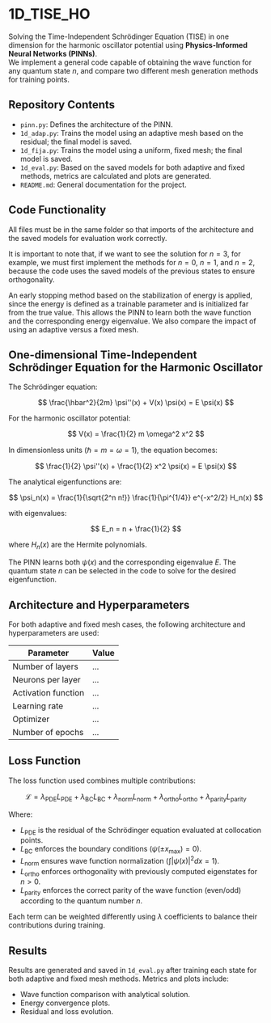 # 1D_TISE_HO

Solving the Time-Independent Schrödinger Equation (TISE) in one dimension for the harmonic oscillator potential using **Physics-Informed Neural Networks (PINNs)**.  
We implement a general code capable of obtaining the wave function for any quantum state $n$, and compare two different mesh generation methods for training points.

## Repository Contents

- `pinn.py`: Defines the architecture of the PINN.
- `1d_adap.py`: Trains the model using an adaptive mesh based on the residual; the final model is saved.
- `1d_fija.py`: Trains the model using a uniform, fixed mesh; the final model is saved.
- `1d_eval.py`: Based on the saved models for both adaptive and fixed methods, metrics are calculated and plots are generated.
- `README.md`: General documentation for the project.

## Code Functionality

All files must be in the same folder so that imports of the architecture and the saved models for evaluation work correctly.  

It is important to note that, if we want to see the solution for $n = 3$, for example, we must first implement the methods for $n = 0$, $n = 1$, and $n = 2$, because the code uses the saved models of the previous states to ensure orthogonality.

An early stopping method based on the stabilization of energy is applied, since the energy is defined as a trainable parameter and is initialized far from the true value. This allows the PINN to learn both the wave function and the corresponding energy eigenvalue. We also compare the impact of using an adaptive versus a fixed mesh.

## One-dimensional Time-Independent Schrödinger Equation for the Harmonic Oscillator

The Schrödinger equation:

$$
\frac{\hbar^2}{2m} \psi''(x) + V(x) \psi(x) = E \psi(x)
$$

For the harmonic oscillator potential:

$$
V(x) = \frac{1}{2} m \omega^2 x^2
$$

In dimensionless units ($\hbar = m = \omega = 1$), the equation becomes:

$$
\frac{1}{2} \psi''(x) + \frac{1}{2} x^2 \psi(x) = E \psi(x)
$$

The analytical eigenfunctions are:

$$
\psi_n(x) = \frac{1}{\sqrt{2^n n!}} \frac{1}{\pi^{1/4}} e^{-x^2/2} H_n(x)
$$

with eigenvalues:

$$
E_n = n + \frac{1}{2}
$$

where $H_n(x)$ are the Hermite polynomials.

The PINN learns both $\psi(x)$ and the corresponding eigenvalue $E$. The quantum state $n$ can be selected in the code to solve for the desired eigenfunction.

## Architecture and Hyperparameters

For both adaptive and fixed mesh cases, the following architecture and hyperparameters are used:

| Parameter             | Value         |
|-----------------------|---------------|
| Number of layers      | ...           |
| Neurons per layer     | ...           |
| Activation function   | ...           |
| Learning rate         | ...           |
| Optimizer             | ...           |
| Number of epochs      | ...           |

## Loss Function

The loss function used combines multiple contributions:

$$
\mathcal{L} = \lambda_{\text{PDE}} L_{\text{PDE}} + \lambda_{\text{BC}} L_{\text{BC}} + \lambda_{\text{norm}} L_{\text{norm}} + \lambda_{\text{ortho}} L_{\text{ortho}} + \lambda_{\text{parity}} L_{\text{parity}}
$$

Where:

- $L_{\text{PDE}}$ is the residual of the Schrödinger equation evaluated at collocation points.  
- $L_{\text{BC}}$ enforces the boundary conditions ($\psi(\pm x_\text{max}) = 0$).  
- $L_{\text{norm}}$ ensures wave function normalization ($\int |\psi(x)|^2 dx = 1$).  
- $L_{\text{ortho}}$ enforces orthogonality with previously computed eigenstates for $n > 0$.  
- $L_{\text{parity}}$ enforces the correct parity of the wave function (even/odd) according to the quantum number $n$.

Each term can be weighted differently using $\lambda$ coefficients to balance their contributions during training.

## Results

Results are generated and saved in `1d_eval.py` after training each state for both adaptive and fixed mesh methods. Metrics and plots include:

- Wave function comparison with analytical solution.  
- Energy convergence plots.  
- Residual and loss evolution.
